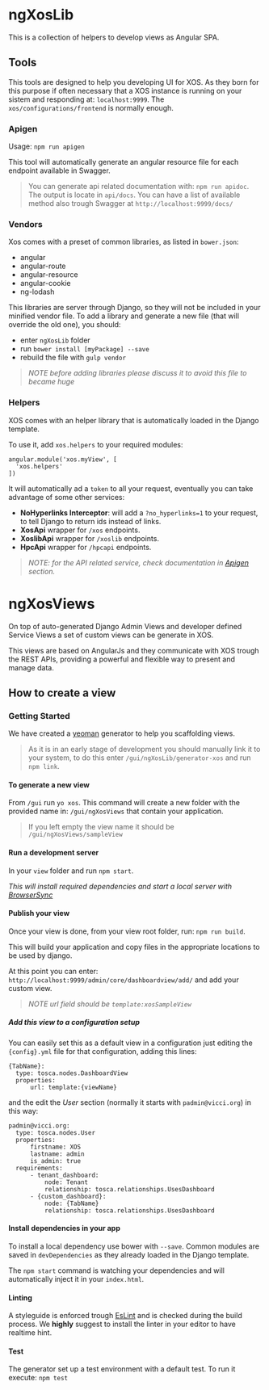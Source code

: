 # ngXosLib

This is a collection of helpers to develop views as Angular SPA.

## Tools

This tools are designed to help you developing UI for XOS. As they born for this purpose if often necessary that a XOS instance is running on your sistem and responding at: `localhost:9999`. The `xos/configurations/frontend` is normally enough.

### Apigen

Usage: `npm run apigen`

This tool will automatically generate an angular resource file for each endpoint available in Swagger.

>You can generate api related documentation with: `npm run apidoc`. The output is locate in `api/docs`. You can have a list of available method also trough Swagger at `http://localhost:9999/docs/`

### Vendors

Xos comes with a preset of common libraries, as listed in `bower.json`:
- angular
- angular-route
- angular-resource
- angular-cookie
- ng-lodash

This libraries are server through Django, so they will not be included in your minified vendor file. To add a library and generate a new file (that will override the old one), you should:
- enter `ngXosLib` folder
- run `bower install [myPackage] --save`
- rebuild the file with `gulp vendor`

>_NOTE before adding libraries please discuss it to avoid this file to became huge_

### Helpers

XOS comes with an helper library that is automatically loaded in the Django template.

To use it, add `xos.helpers` to your required modules:

```
angular.module('xos.myView', [
  'xos.helpers'
])
```

It will automatically ad a `token` to all your request, eventually you can take advantage of some other services:

- **NoHyperlinks Interceptor**: will add a `?no_hyperlinks=1` to your request, to tell Django to return ids instead of links.
- **XosApi** wrapper for `/xos` endpoints.
- **XoslibApi** wrapper for `/xoslib` endpoints.
- **HpcApi** wrapper for `/hpcapi` endpoints.

>_NOTE: for the API related service, check documentation in [Apigen](#apigen) section._
# ngXosViews

On top of auto-generated Django Admin Views and developer defined Service Views a set of custom views can be generate in XOS.

This views are based on AngularJs and they communicate with XOS trough the REST APIs, providing a powerful and flexible way to present and manage data.

## How to create a view

### Getting Started

We have created a [yeoman](http://yeoman.io/) generator to help you scaffolding views.

>As it is in an early stage of development you should manually link it to your system, to do this enter `/gui/ngXosLib/generator-xos` and run `npm link`.

#### To generate a new view

From `/gui` run `yo xos`. This command will create a new folder with the provided name in: `/gui/ngXosViews` that contain your application.

>If you left empty the view name it should be `/gui/ngXosViews/sampleView`

#### Run a development server

In your `view` folder and run `npm start`.

_This will install required dependencies and start a local server with [BrowserSync](http://www.browsersync.io/)_

#### Publish your view

Once your view is done, from your view root folder, run: `npm run build`.

This will build your application and copy files in the appropriate locations to be used by django.

At this point you can enter: `http://localhost:9999/admin/core/dashboardview/add/` and add your custom view.

>_NOTE url field should be `template:xosSampleView`_

##### Add this view to a configuration setup

You can easily set this as a default view in a configuration just editing the `{config}.yml` file for that configuration, adding this lines:

```
{TabName}:                                    
  type: tosca.nodes.DashboardView              
  properties:                                  
      url: template:{viewName}     
```

and the edit the _User_ section (normally it starts with `padmin@vicci.org`) in this way:

```
padmin@vicci.org:                                          
  type: tosca.nodes.User                                   
  properties:                                              
      firstname: XOS                                       
      lastname: admin                                      
      is_admin: true                                       
  requirements:                                            
      - tenant_dashboard:                                  
          node: Tenant                                     
          relationship: tosca.relationships.UsesDashboard  
      - {custom_dashboard}:                              
          node: {TabName}                                 
          relationship: tosca.relationships.UsesDashboard  
```

#### Install dependencies in your app

To install a local dependency use bower with `--save`. Common modules are saved in `devDependencies` as they already loaded in the Django template.

The `npm start` command is watching your dependencies and will automatically inject it in your `index.html`.

#### Linting

A styleguide is enforced trough [EsLint](http://eslint.org/) and is checked during the build process. We **highly** suggest to install the linter in your editor to have realtime hint.

#### Test

The generator set up a test environment with a default test.
To run it execute: `npm test`

